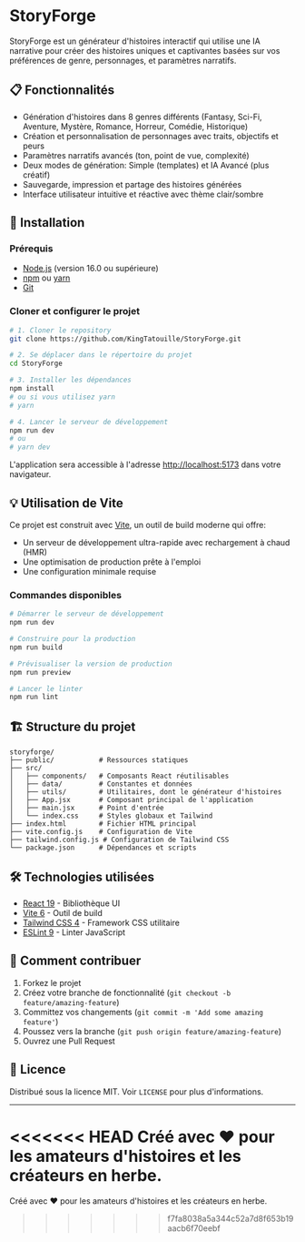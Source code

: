 # StoryForge

StoryForge est un générateur d'histoires interactif qui utilise une IA narrative pour créer des histoires uniques et captivantes basées sur vos préférences de genre, personnages, et paramètres narratifs.

## 📋 Fonctionnalités

- Génération d'histoires dans 8 genres différents (Fantasy, Sci-Fi, Aventure, Mystère, Romance, Horreur, Comédie, Historique)
- Création et personnalisation de personnages avec traits, objectifs et peurs
- Paramètres narratifs avancés (ton, point de vue, complexité)
- Deux modes de génération: Simple (templates) et IA Avancé (plus créatif)
- Sauvegarde, impression et partage des histoires générées
- Interface utilisateur intuitive et réactive avec thème clair/sombre

## 🚀 Installation

### Prérequis

- [Node.js](https://nodejs.org/) (version 16.0 ou supérieure)
- [npm](https://www.npmjs.com/) ou [yarn](https://yarnpkg.com/)
- [Git](https://git-scm.com/)

### Cloner et configurer le projet

```bash
# 1. Cloner le repository
git clone https://github.com/KingTatouille/StoryForge.git

# 2. Se déplacer dans le répertoire du projet
cd StoryForge

# 3. Installer les dépendances
npm install
# ou si vous utilisez yarn
# yarn

# 4. Lancer le serveur de développement
npm run dev
# ou
# yarn dev
```

L'application sera accessible à l'adresse [http://localhost:5173](http://localhost:5173) dans votre navigateur.

## 💡 Utilisation de Vite

Ce projet est construit avec [Vite](https://vitejs.dev/), un outil de build moderne qui offre:

- Un serveur de développement ultra-rapide avec rechargement à chaud (HMR)
- Une optimisation de production prête à l'emploi
- Une configuration minimale requise

### Commandes disponibles

```bash
# Démarrer le serveur de développement
npm run dev

# Construire pour la production
npm run build

# Prévisualiser la version de production
npm run preview

# Lancer le linter
npm run lint
```

## 🏗️ Structure du projet

```
storyforge/
├── public/           # Ressources statiques
├── src/
│   ├── components/   # Composants React réutilisables
│   ├── data/         # Constantes et données
│   ├── utils/        # Utilitaires, dont le générateur d'histoires
│   ├── App.jsx       # Composant principal de l'application
│   ├── main.jsx      # Point d'entrée
│   └── index.css     # Styles globaux et Tailwind
├── index.html        # Fichier HTML principal
├── vite.config.js    # Configuration de Vite
├── tailwind.config.js # Configuration de Tailwind CSS
└── package.json      # Dépendances et scripts
```

## 🛠️ Technologies utilisées

- [React 19](https://react.dev/) - Bibliothèque UI
- [Vite 6](https://vitejs.dev/) - Outil de build
- [Tailwind CSS 4](https://tailwindcss.com/) - Framework CSS utilitaire
- [ESLint 9](https://eslint.org/) - Linter JavaScript

## 📝 Comment contribuer

1. Forkez le projet
2. Créez votre branche de fonctionnalité (`git checkout -b feature/amazing-feature`)
3. Committez vos changements (`git commit -m 'Add some amazing feature'`)
4. Poussez vers la branche (`git push origin feature/amazing-feature`)
5. Ouvrez une Pull Request

## 📄 Licence

Distribué sous la licence MIT. Voir `LICENSE` pour plus d'informations.

---

<<<<<<< HEAD
Créé avec ❤️ pour les amateurs d'histoires et les créateurs en herbe.
=======
Créé avec ❤️ pour les amateurs d'histoires et les créateurs en herbe.
>>>>>>> f7fa8038a5a344c52a7d8f653b19aacb6f70eebf
